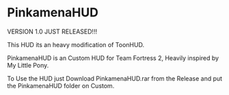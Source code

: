 # PinkamenaHUD
VERSION 1.0 JUST RELEASED!!!

This HUD its an heavy modification of ToonHUD.

PinkamenaHUD is an Custom HUD for Team Fortress 2, Heavily inspired by My Little Pony.

To Use the HUD just Download PinkamenaHUD.rar from the Release and put the PinkamenaHUD folder on Custom.
